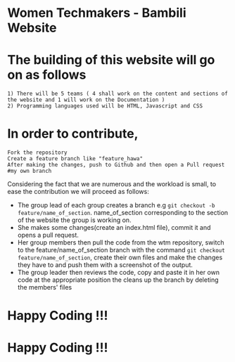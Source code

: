 # Women Techmakers - Bambili Website
# The building of this website will go on as follows
    1) There will be 5 teams ( 4 shall work on the content and sections of the website and 1 will work on the Documentation )
    2) Programming languages used will be HTML, Javascript and CSS
# In order to contribute, 

    Fork the repository 
    Create a feature branch like "feature_hawa"
    After making the changes, push to Github and then open a Pull request 
    #my own branch


  Considering the fact that we are numerous and the workload is small, to ease the contribution we will proceed as follows:
  - The group lead of each group creates a branch e.g `git checkout -b feature/name_of_section`. name_of_section corresponding to the section of the website the group is working on.
  - She makes some changes(create an index.html file), commit it and opens a pull request.
  - Her group members then pull the code from the wtm repository, switch to the feature/name_of_section branch with the command `git checkout feature/name_of_section`, create their own files and make the changes they have to and push them with a screenshot of the output.
  - The group leader then reviews the code, copy and paste it in her own code at the appropriate position the cleans up the branch by deleting the members' files 

    

# Happy Coding !!!
# Happy Coding !!!
